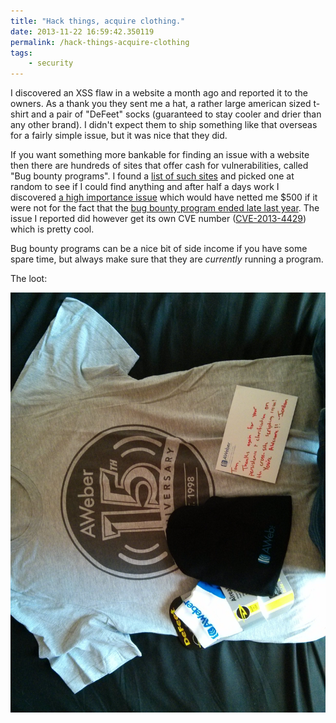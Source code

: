 ```yaml
---
title: "Hack things, acquire clothing."
date: 2013-11-22 16:59:42.350119
permalink: /hack-things-acquire-clothing
tags:
    - security
---
```


I discovered an XSS flaw in a website a month ago and reported it to the owners. As a thank you they sent me a hat, a rather large american sized t-shirt and a pair of "DeFeet" socks (guaranteed to stay cooler and drier than any other brand). I didn't expect them to ship something like that overseas for a fairly simple issue, but it was nice that they did.

If you want something more bankable for finding an issue with a website then there are hundreds of sites that offer cash for vulnerabilities, called "Bug bounty programs". I found a [list of such sites](https://bugcrowd.com/list-of-bug-bounty-programs/) and picked one at random to see if I could find anything and after half a days work I discovered [a high importance issue](https://bugs.launchpad.net/mahara/+bug/1211758) which would have netted me $500 if it were not for the fact that the [bug bounty program ended late last year](https://mahara.org/interaction/forum/topic.php?id=4923). The issue I reported did however get its own CVE number ([CVE-2013-4429](http://www.mail-archive.com/debian-bugs-dist@lists.debian.org/msg1165716.html)) which is pretty cool. 

Bug bounty programs can be a nice bit of side income if you have some spare time, but always make sure that they are *currently* running a program.

The loot:

![](./oie_22143645s69tM98d_OKJAOIRW.jpg)
    